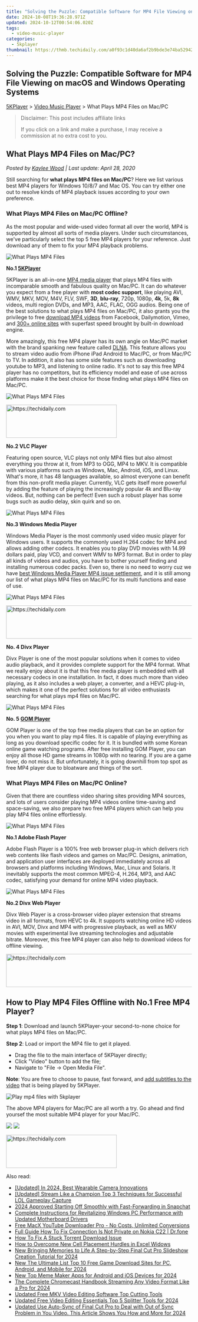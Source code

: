 ```yaml
---
title: "Solving the Puzzle: Compatible Software for MP4 File Viewing on macOS and Windows Operating Systems"
date: 2024-10-08T19:36:28.971Z
updated: 2024-10-12T00:54:06.020Z
tags:
  - video-music-player
categories:
  - 5kplayer
thumbnail: https://thmb.techidaily.com/a0f93c1d40da6af2b9bde3e74ba5294285ae770778758b00dbab648f390ba250.jpg
---
```


## Solving the Puzzle: Compatible Software for MP4 File Viewing on macOS and Windows Operating Systems

[5KPlayer](https://tools.techidaily.com/5kplayer/products/) \> [Video Music Player](https://tools.techidaily.com/5kplayer/video-music-player/) \> What Plays MP4 Files on Mac/PC

>  Disclaimer: This post includes affiliate links
>
>  If you click on a link and make a purchase, I may receive a commission at no extra cost to you.
>

## What Plays MP4 Files on Mac/PC?

 _Posted by [Kaylee Wood](https://www.quora.com/profile/Amanda-Hu-21) | Last update: April 28, 2020_ 

Still searching for **what plays MP4 files on Mac/PC**? Here we list various best MP4 players for Windows 10/8/7 and Mac OS. You can try either one out to resolve kinds of MP4 playback issues according to your own preference.

### What Plays MP4 Files on Mac/PC Offline?

As the most popular and wide-used video format all over the world, MP4 is supported by almost all sorts of media players. Under such circumstances, we've particularly select the top 5 free MP4 players for your reference. Just download any of them to fix your MP4 playback problems.

![What Plays MP4 Files](https://www.5kplayer.com/video-music-player/img/5kplayer-icon-1202.png) 

**No.1 [5KPlayer](https://tools.techidaily.com/5kplayer/video-music-player/)**

5KPlayer is an all-in-one [MP4 media player](https://tools.techidaily.com/5kplayer/video-music-player/) that plays MP4 files with incomparable smooth and fabulous quality on Mac/PC. It can do whatever you expect from a free player with **most codec support**, like playing AVI, WMV, MKV, MOV, M4V, FLV, SWF, **3D**, **blu-ray**, 720p, 1080p, **4k**, 5k, **8k** videos, multi region DVDs, and MP3, AAC, FLAC, OGG audios. Being one of the best solutions to what plays MP4 files on Mac/PC, it also grants you the privilege to free [download MP4 videos](https://tools.techidaily.com/5kplayer/youtube-download/) from Facebook, Dailymotion, Vimeo, and [300+ online sites](https://tools.techidaily.com/5kplayer/youtube-download/) with superfast speed brought by built-in download engine. 

More amazingly, this free MP4 player has its own angle on Mac/PC market with the brand spanking new feature called [DLNA](https://tools.techidaily.com/5kplayer/dlna/). This feature allows you to stream video audio from iPhone iPad Android to Mac/PC, or from Mac/PC to TV. In addition, it also has some side features such as downloading youtube to MP3, and listening to online radio. It's not to say this free MP4 player has no competitors, but its efficiency model and ease of use across platforms make it the best choice for those finding what plays MP4 files on Mac/PC.

![What Plays MP4 Files](https://www.5kplayer.com/video-music-player/img/vlc-streamer-icon-zjy-0304002.jpg) 

<!-- affiliate ads begin -->
<a href="https://aligracehair.sjv.io/c/5597632/2047406/19272" target="_top" id="2047406">
  <img src="//a.impactradius-go.com/display-ad/19272-2047406" border="0" alt="https://techidaily.com" width="300" height="90"/>
</a>
<img height="0" width="0" src="https://aligracehair.sjv.io/i/5597632/2047406/19272" style="position:absolute;visibility:hidden;" border="0" />
<!-- affiliate ads end -->

**No.2 VLC Player**

Featuring open source, VLC plays not only MP4 flies but also almost everything you throw at it, from MP3 to OGG, MP4 to MKV. It is compatible with various platforms such as Windows, Mac, Android, iOS, and Linux. What's more, it has 48 languages available, so almost everyone can benefit from this non-profit media player. Currently, VLC gets itself more powerful by adding the feature of playing the increasingly popular 4k and Blu-ray videos. But, nothing can be perfect! Even such a robust player has some bugs such as audio delay, skin quirk and so on.

![What Plays MP4 Files](https://www.5kplayer.com/video-music-player/img/windows-media-player.png) 

**No.3 Windows Media Player**

Windows Media Player is the most commonly used video music player for Windows users. It supports the commonly used H.264 codec for MP4 and allows adding other codecs. It enables you to play DVD movies with 14.99 dollars paid, play VCD, and convert WMV to MP3 format. But in order to play all kinds of videos and audios, you have to bother yourself finding and installing numerous codec packs. Even so, there is no need to worry cuz we have [best Windows Media Player MP4 issue settlement](https://tools.techidaily.com/5kplayer/video-music-player/), and it is still among our list of what plays MP4 files on Mac/PC for its multi functions and ease of use.

![What Plays MP4 Files](https://www.5kplayer.com/video-music-player/img/divxplayer-icon-zjy-0304003.jpg) 

<!-- affiliate ads begin -->
<a href="https://appsumo.8odi.net/c/5597632/2144288/7443" target="_top" id="2144288">
  <img src="//a.impactradius-go.com/display-ad/7443-2144288" border="0" alt="https://techidaily.com" width="728" height="90"/>
</a>
<img height="0" width="0" src="https://appsumo.8odi.net/i/5597632/2144288/7443" style="position:absolute;visibility:hidden;" border="0" />
<!-- affiliate ads end -->

**No. 4 Divx Player** 

Divx Player is one of the most popular solutions when it comes to video audio playback, and it provides complete support for the MP4 format. What we really enjoy about it is that this free media player is embedded with all necessary codecs in one installation. In fact, it does much more than video playing, as it also includes a web player, a converter, and a HEVC plug-in, which makes it one of the perfect solutions for all video enthusiasts searching for what plays mp4 files on Mac/PC.

![What Plays MP4 Files](https://www.5kplayer.com/video-music-player/img/gom-player.jpg) 

**No. 5 [GOM Player](https://www.gomlab.com/)**

GOM Player is one of the top free media players that can be an option for you when you want to play mp4 files. It is capable of playing everything as long as you download specific codec for it. It is bundled with some Korean online game watching programs. After free installing GOM Player, you can enjoy all those HD game streams in 1080p with no tearing. If you are a game lover, do not miss it. But unfortunately, it is going downhill from top spot as free MP4 player due to bloatware and things of the sort.

### What Plays MP4 Files on Mac/PC Online?

Given that there are countless video sharing sites providing MP4 sources, and lots of users consider playing MP4 videos online time-saving and space-saving, we also prepare two free MP4 players which can help you play MP4 files online effortlessly. 

![What Plays MP4 Files](https://www.5kplayer.com/video-music-player/img/adobe-flash-player-1202.jpg) 

**No.1 Adobe Flash Player**

Adobe Flash Player is a 100% free web browser plug-in which delivers rich web contents like flash videos and games on Mac/PC. Designs, animation, and application user interfaces are deployed immediately across all browsers and platforms including Windows, Mac, Linux and Solaris. It inevitably supports the most common MPEG-4, H.264, MP3, and AAC codec, satisfying your demand for online MP4 video playback. 

![What Plays MP4 Files](https://www.5kplayer.com/video-music-player/img/divx-player-mp-1202.png) 

**No.2 Divx Web Player**

Divx Web Player is a cross-browser video player extension that streams video in all formats, from HEVC to 4k. It supports watching online HD videos in AVI, MOV, Divx and MP4 with progressive playback, as well as MKV movies with experimental live streaming technologies and adjustable bitrate. Moreover, this free MP4 player can also help to download videos for offline viewing.

<!-- affiliate ads begin -->
<a href="https://unicoeye.pxf.io/c/5597632/2134234/18498" target="_top" id="2134234">
  <img src="//a.impactradius-go.com/display-ad/18498-2134234" border="0" alt="https://techidaily.com" width="728" height="90"/>
</a>
<img height="0" width="0" src="https://unicoeye.pxf.io/i/5597632/2134234/18498" style="position:absolute;visibility:hidden;" border="0" />
<!-- affiliate ads end -->

## How to Play MP4 Files Offline with No.1 Free MP4 Player?

**Step 1**: Download and launch 5KPlayer-your second-to-none choice for what plays MP4 files on Mac/PC.

**Step 2**: Load or import the MP4 file to get it played.

* Drag the file to the main interface of 5KPlayer directly;
* Click "Video" button to add the file;
* Navigate to "File -> Open Media File".

**Note**: You are free to choose to pause, fast forward, and [add subtitles to the video](https://tools.techidaily.com/5kplayer/video-music-player/) that is being played by 5KPlayer. 

![Play mp4 files with 5kplayer](https://www.5kplayer.com/video-music-player/img/windows-media-player-mp4-02.png) 

The above MP4 players for Mac/PC are all worth a try. Go ahead and find yoursef the most suitable MP4 player for your Mac/PC.

[![](https://www.5kplayer.com/video-music-player/../button/freedownwhitewin.png)](https://tools.techidaily.com/5kplayer/products/) [![](https://www.5kplayer.com/video-music-player/../button/freedownbackmac.png)](https://tools.techidaily.com/5kplayer/products/)

<!-- affiliate ads begin -->
<a href="https://aligracehair.sjv.io/c/5597632/1868571/19272" target="_top" id="1868571">
  <img src="//a.impactradius-go.com/display-ad/19272-1868571" border="0" alt="https://techidaily.com" width="300" height="90"/>
</a>
<img height="0" width="0" src="https://aligracehair.sjv.io/i/5597632/1868571/19272" style="position:absolute;visibility:hidden;" border="0" />
<!-- affiliate ads end -->

<ins class="adsbygoogle"
     style="display:block"
     data-ad-format="autorelaxed"
     data-ad-client="ca-pub-7571918770474297"
     data-ad-slot="1223367746"></ins>

<ins class="adsbygoogle"
     style="display:block"
     data-ad-client="ca-pub-7571918770474297"
     data-ad-slot="8358498916"
     data-ad-format="auto"
     data-full-width-responsive="true"></ins>

<span class="atpl-alsoreadstyle">Also read:</span>
<div><ul>
<li><a href="https://fox-helps.techidaily.com/updated-in-2024-best-wearable-camera-innovations/"><u>[Updated] In 2024, Best Wearable Camera Innovations</u></a></li>
<li><a href="https://screen-activity-recording.techidaily.com/updated-stream-like-a-champion-top-3-techniques-for-successful-lol-gameplay-capture/"><u>[Updated] Stream Like a Champion Top 3 Techniques for Successful LOL Gameplay Capture</u></a></li>
<li><a href="https://extra-approaches.techidaily.com/2024-approved-starting-off-smoothly-with-fast-forwarding-in-snapchat/"><u>2024 Approved Starting Off Smoothly with Fast-Forwarding in Snapchat</u></a></li>
<li><a href="https://driver-download.techidaily.com/complete-instructions-for-revitalizing-windows-pc-performance-with-updated-motherboard-drivers/"><u>Complete Instructions for Revitalizing Windows PC Performance with Updated Motherboard Drivers</u></a></li>
<li><a href="https://discover-dash.techidaily.com/free-macx-youtube-downloader-pro-no-costs-unlimited-conversions/"><u>Free MacX YouTube Downloader Pro - No Costs, Unlimited Conversions</u></a></li>
<li><a href="https://howto.techidaily.com/full-guide-how-to-fix-connection-is-not-private-on-nokia-c22-drfone-by-drfone-fix-android-problems-fix-android-problems/"><u>Full Guide How To Fix Connection Is Not Private on Nokia C22 | Dr.fone</u></a></li>
<li><a href="https://common-error.techidaily.com/how-to-fix-a-stuck-torrent-download-issue/"><u>How To Fix A Stuck Torrent Download Issue</u></a></li>
<li><a href="https://windows11.techidaily.com/how-to-overcome-new-cell-placement-hurdles-in-excel-widows/"><u>How to Overcome New Cell Placement Hurdles in Excel Widows</u></a></li>
<li><a href="https://video-ai-editor.techidaily.com/new-bringing-memories-to-life-a-step-by-step-final-cut-pro-slideshow-creation-tutorial-for-2024/"><u>New Bringing Memories to Life A Step-by-Step Final Cut Pro Slideshow Creation Tutorial for 2024</u></a></li>
<li><a href="https://video-ai-editor.techidaily.com/new-the-ultimate-list-top-10-free-game-download-sites-for-pc-android-and-mobile-for-2024/"><u>New The Ultimate List Top 10 Free Game Download Sites for PC, Android, and Mobile for 2024</u></a></li>
<li><a href="https://video-ai-editor.techidaily.com/new-top-meme-maker-apps-for-android-and-ios-devices-for-2024/"><u>New Top Meme Maker Apps for Android and iOS Devices for 2024</u></a></li>
<li><a href="https://video-ai-editor.techidaily.com/the-complete-chromecast-handbook-streaming-any-video-format-like-a-pro-for-2024/"><u>The Complete Chromecast Handbook Streaming Any Video Format Like a Pro for 2024</u></a></li>
<li><a href="https://video-ai-editor.techidaily.com/updated-free-mkv-video-editing-software-top-cutting-tools/"><u>Updated Free MKV Video Editing Software Top Cutting Tools</u></a></li>
<li><a href="https://video-ai-editor.techidaily.com/updated-free-video-editing-essentials-top-5-splitter-tools-for-2024/"><u>Updated Free Video Editing Essentials Top 5 Splitter Tools for 2024</u></a></li>
<li><a href="https://video-ai-editor.techidaily.com/updated-use-auto-sync-of-final-cut-pro-to-deal-with-out-of-sync-problem-in-you-video-this-article-shows-you-how-and-more-for-2024/"><u>Updated Use Auto-Sync of Final Cut Pro to Deal with Out of Sync Problem in You Video. This Article Shows You How and More for 2024</u></a></li>
</ul></div>

